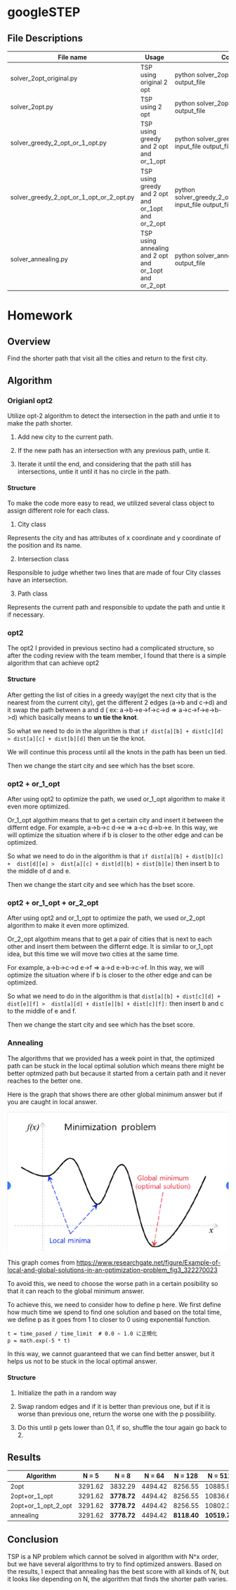 # googleSTEP

## File Descriptions

| File name             | Usage                                            | Command |
|-----------------------|--------------------------------------------------|---------|
| solver_2opt_original.py            | TSP using original 2 opt                        |python solver_2opt_original.py input_file output_file|
| solver_2opt.py                     | TSP using 2 opt                                 |python solver_2opt.py input_file output_file|
| solver_greedy_2_opt_or_1_opt.py    | TSP using greedy and 2 opt and or_1_opt         |python solver_greedy_2_opt_or_1_opt.py input_file output_file|
| solver_greedy_2_opt_or_1_opt_or_2_opt.py | TSP using greedy and 2 opt and or_1opt and or_2_opt                             |python solver_greedy_2_opt_or_1_opt_or_2_opt.py input_file output_file|
| solver_annealing.py               | TSP using annealing and 2 opt and or_1opt and or_2_opt                             |python solver_annealing.py input_file output_file|


# Homework
## Overview
Find the shorter path that visit all the cities and return to the first city.

## Algorithm
### Origianl opt2
Utilize opt-2 algorithm to detect the intersection in the path and untie it to make the path shorter.

1. Add new city to the current path.

2. If the new path has an intersection with any previous path, untie it.

3. Iterate it until the end, and considering that the path still has intersections, untie it until it has no circle in the path.

#### Structure
To make the code more easy to read, we utilized several class object to assign different role for each class.

1. City class

Represents the city and has attributes of x coordinate and y coordinate of the position and its name.

2. Intersection class

Responsible to judge whether two lines that are made of four City classes have an intersection.

3. Path class

Represents the current path and responsible to update the path and untie it if necessary.

### opt2
The opt2 I provided in previous sectino had a complicated structure, so after the coding review with the team member, I found that there is a simple algorithm that can achieve opt2

#### Structure
After getting the list of cities in a greedy way(get the next city that is the nearest from the current city), get the different 2 edges (a->b and c->d) and it swap the path between a and d
( ex: a->b->e->f->c->d => a->c->f->e->b->d) which basically means to **un tie the knot**.

So what we need to do in the algorithm is that `if dist[a][b] + dist[c][d] > dist[a][c] + dist[b][d]`
then un tie the knot.

We will continue this process until all the knots in the path has been un tied.

Then we change the start city and see which has the bset score.

### opt2 + or_1_opt
After using opt2 to optimize the path, we used or_1_opt algorithm to make it even more optimized.

Or_1_opt algothim means that to get a certain city and insert it between the differnt edge.
For example, a->b->c d->e => a->c d->b->e. In this way, we will optimize the situation where if b is closer to the other edge and can be optimized.

So what we need to do in the algorithm is that `if dist[a][b] + dist[b][c] +  dist[d][e] >  dist[a][c] + dist[d][b] + dist[b][e]`
then insert b to the middle of d and e.

Then we change the start city and see which has the bset score.

### opt2 + or_1_opt + or_2_opt
After using opt2 and or_1_opt to optimize the path, we used or_2_opt algorithm to make it even more optimized.

Or_2_opt algothim means that to get a pair of cities that is next to each other and insert them between the differnt edge. It is similar to or_1_opt idea, but this time we will move two cities at the same time.

For example, a->b->c->d e->f => a->d e->b->c->f. In this way, we will optimize the situation where if b is closer to the other edge and can be optimized.

So what we need to do in the algorithm is that `dist[a][b] + dist[c][d] + dist[e][f] >  dist[a][d] + dist[e][b] + dist[c][f]:`
then insert b and c to the middle of e and f.

Then we change the start city and see which has the bset score.

### Annealing
The algorithms that we provided has a week point in that, the optimized path can be stuck in the local optimal solution which means there might be better optmized path but because it started from a certain path and it never reaches to the better one.

Here is the graph that shows there are other global minimum answer but if you are caught in local answer.

![Local optimal solution](./local_optimal_solution.png)

This graph comes from https://www.researchgate.net/figure/Example-of-local-and-global-solutions-in-an-optimization-problem_fig3_322270023

To avoid this, we need to choose the worse path in a certain posibility so that it can reach to the global minimum answer.

To achieve this, we need to consider how to define p here. We first define how much time we spend to find one solution and based on the total time, we define p as it goes from 1 to closer to 0 using exponential function.

```
t = time_pased / time_limit  # 0.0 ~ 1.0 に正規化
p = math.exp(-5 * t)
```

In this way, we cannot guaranteed that we can find better answer, but it helps us not to be stuck in the local optimal answer.

#### Structure
1. Initialize the path in a random way

2. Swap random edges and if it is better than previous one, but if it is worse than previous one, return the worse one with the p possibility.

3. Do this until p gets lower than 0.1, if so, shuffle the tour again go back to 2.


## Results
| Algorithm         | N = 5 | N = 8     | N = 64 | N = 128   | N = 512    | N = 2048   | N = 8192|
|-------------------|-------|-------    |--------|---------  |---------   |----------  |---------|
2opt                |3291.62|3832.29    |4494.42 |8256.55    |10885.95    |20932.86    |41894.18|
2opt+or_1_opt       |3291.62|**3778.72**|4494.42 |8256.55    |10836.61    |**20822.26**|41504.55 |
2opt+or_1_opt_2_opt |3291.62|**3778.72**|4494.42 |8256.55    |10802.37    |**20822.26**|**41437.85**|
annealing           |3291.62|**3778.72**|4494.42 |**8118.40**|**10519.77**|21072.57    |42764.51 |

## Conclusion
TSP is a NP problem which cannot be solved in algorithm with N^x order, but we have several algorithms to try to find optimized answers. Based on the results, I expect that annealing has the best score with all kinds of N, but it looks like depending on N, the algorithm that finds the shorter path varies.